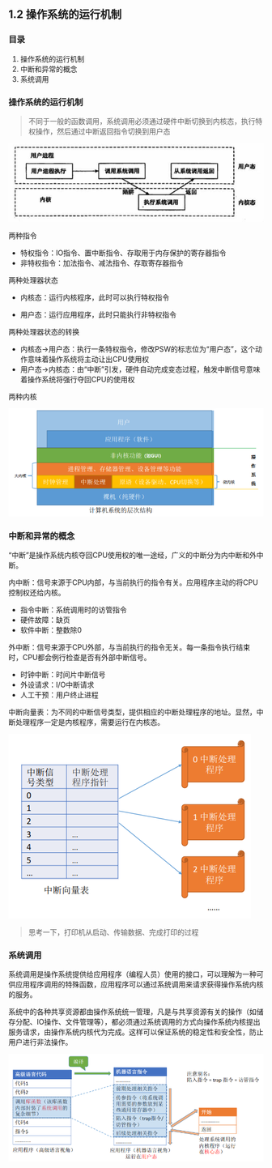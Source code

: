 ## 1.2 操作系统的运行机制

### 目录

1. 操作系统的运行机制
2. 中断和异常的概念
3. 系统调用



### 操作系统的运行机制

> 不同于一般的函数调用，系统调用必须通过硬件中断切换到内核态，执行特权操作，然后通过中断返回指令切换到用户态

![image-20211031000012365](image-20211031000012365.png)

两种指令

* 特权指令：IO指令、置中断指令、存取用于内存保护的寄存器指令
* 非特权指令：加法指令、减法指令、存取寄存器指令



两种处理器状态

* 内核态：运行内核程序，此时可以执行特权指令

* 用户态：运行应用程序，此时只能执行非特权指令



两种处理器状态的转换

* 内核态->用户态：执行一条特权指令，修改PSW的标志位为“用户态”，这个动作意味着操作系统将主动让出CPU使用权
* 用户态->内核态：由“中断”引发，硬件自动完成变态过程，触发中断信号意味着操作系统将强行夺回CPU的使用权



两种内核

![image-20211031133438175](image-20211031133438175.png)



### 中断和异常的概念

“中断”是操作系统内核夺回CPU使用权的唯一途经，广义的中断分为内中断和外中断。



内中断：信号来源于CPU内部，与当前执行的指令有关。应用程序主动的将CPU控制权还给内核。

* 指令中断：系统调用时的访管指令
* 硬件故障：缺页
* 软件中断：整数除0



外中断：信号来源于CPU外部，与当前执行的指令无关。每一条指令执行结束时，CPU都会例行检查是否有外部中断信号。

* 时钟中断：时间片中断信号
* 外设请求：I/O中断请求
* 人工干预：用户终止进程



中断向量表：为不同的中断信号类型，提供相应的中断处理程序的地址。显然，中断处理程序一定是内核程序，需要运行在内核态。

![image-20211031123637907](image-20211031123637907.png)

>  思考一下，打印机从启动、传输数据、完成打印的过程



### 系统调用

系统调用是操作系统提供给应用程序（编程人员）使用的接口，可以理解为一种可供应用程序调用的特殊函数，应用程序可以通过系统调用来请求获得操作系统内核的服务。

系统中的各种共享资源都由操作系统统一管理，凡是与共享资源有关的操作（如储存分配、IO操作、文件管理等），都必须通过系统调用的方式向操作系统内核提出服务请求，由操作系统内核代为完成。这样可以保证系统的稳定性和安全性，防止用户进行非法操作。

![image-20211031132800194](image-20211031132800194.png)

